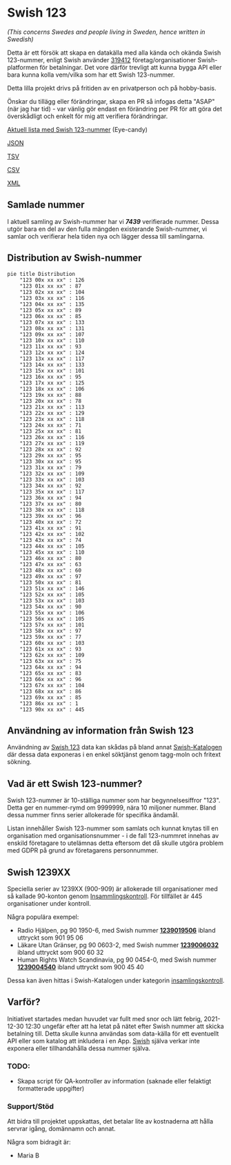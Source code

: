 # Swish 123

*(This concerns Swedes and people living in Sweden, hence written in Swedish)*

Detta är ett försök att skapa en datakälla med alla kända och okända Swish 123-nummer, enligt Swish använder [319412](https://www.swish.nu/about-swish#Swish_in_numbers) företag/organisationer Swish-platformen för betalningar. Det vore därför trevligt att kunna bygga API eller bara kunna kolla vem/vilka som har ett Swish 123-nummer.

Detta lilla projekt drivs på fritiden av en privatperson och på hobby-basis.

Önskar du tillägg eller förändringar, skapa en PR så infogas detta "ASAP" (när jag har tid) - var vänlig gör endast en förändring per PR för att göra det överskådligt och enkelt för mig att verifiera förändringar.



[Aktuell lista med Swish 123-nummer](https://github.com/cisene/swish-123/blob/master/swish-123.md) (Eye-candy)

[JSON](https://github.com/cisene/swish-123/blob/master/json/swish-123-datasource.json)

[TSV](https://github.com/cisene/swish-123/blob/master/text/swish-123-datasource.tsv)

[CSV](https://github.com/cisene/swish-123/blob/master/text/swish-123-datasource.csv)

[XML](https://github.com/cisene/swish-123/blob/master/xml-data/swish-123-datasource.xml)



## Samlade nummer

I aktuell samling av Swish-nummer har vi ***7439*** verifierade nummer. Dessa utgör bara en del av den fulla mängden existerande Swish-nummer, vi samlar och verifierar hela tiden nya och lägger dessa till samlingarna.

## Distribution av Swish-nummer

```mermaid
pie title Distribution
    "123 00x xx xx" : 126
    "123 01x xx xx" : 87
    "123 02x xx xx" : 104
    "123 03x xx xx" : 116
    "123 04x xx xx" : 135
    "123 05x xx xx" : 89
    "123 06x xx xx" : 85
    "123 07x xx xx" : 133
    "123 08x xx xx" : 131
    "123 09x xx xx" : 107
    "123 10x xx xx" : 110
    "123 11x xx xx" : 93
    "123 12x xx xx" : 124
    "123 13x xx xx" : 117
    "123 14x xx xx" : 133
    "123 15x xx xx" : 101
    "123 16x xx xx" : 95
    "123 17x xx xx" : 125
    "123 18x xx xx" : 106
    "123 19x xx xx" : 88
    "123 20x xx xx" : 78
    "123 21x xx xx" : 113
    "123 22x xx xx" : 129
    "123 23x xx xx" : 118
    "123 24x xx xx" : 71
    "123 25x xx xx" : 81
    "123 26x xx xx" : 116
    "123 27x xx xx" : 119
    "123 28x xx xx" : 92
    "123 29x xx xx" : 95
    "123 30x xx xx" : 95
    "123 31x xx xx" : 79
    "123 32x xx xx" : 109
    "123 33x xx xx" : 103
    "123 34x xx xx" : 92
    "123 35x xx xx" : 117
    "123 36x xx xx" : 94
    "123 37x xx xx" : 80
    "123 38x xx xx" : 118
    "123 39x xx xx" : 96
    "123 40x xx xx" : 72
    "123 41x xx xx" : 91
    "123 42x xx xx" : 102
    "123 43x xx xx" : 74
    "123 44x xx xx" : 105
    "123 45x xx xx" : 110
    "123 46x xx xx" : 80
    "123 47x xx xx" : 63
    "123 48x xx xx" : 60
    "123 49x xx xx" : 97
    "123 50x xx xx" : 81
    "123 51x xx xx" : 146
    "123 52x xx xx" : 105
    "123 53x xx xx" : 103
    "123 54x xx xx" : 90
    "123 55x xx xx" : 106
    "123 56x xx xx" : 105
    "123 57x xx xx" : 101
    "123 58x xx xx" : 97
    "123 59x xx xx" : 77
    "123 60x xx xx" : 103
    "123 61x xx xx" : 93
    "123 62x xx xx" : 109
    "123 63x xx xx" : 75
    "123 64x xx xx" : 94
    "123 65x xx xx" : 83
    "123 66x xx xx" : 96
    "123 67x xx xx" : 104
    "123 68x xx xx" : 86
    "123 69x xx xx" : 85
    "123 86x xx xx" : 1
    "123 90x xx xx" : 445
```

## Användning av information från Swish 123

Användning av [Swish 123](https://github.com/cisene/swish-123) data kan skådas på bland annat [Swish-Katalogen](https://b19.se/swish-katalogen/) där dessa data exponeras i en enkel söktjänst genom tagg-moln och fritext sökning.



## Vad är ett Swish 123-nummer?

Swish 123-nummer är 10-ställiga nummer som har begynnelsesiffror "123". Detta ger en nummer-rymd om 9999999, nära 10 miljoner nummer. Bland dessa nummer finns serier allokerade för specifika ändamål. 

Listan innehåller Swish 123-nummer som samlats och kunnat knytas till en organisation med organisationsnummer - i de fall 123-nummret innehas av enskild företagare to utelämnas detta eftersom det då skulle utgöra problem med GDPR på grund av företagarens personnummer.



## Swish 1239XX

Speciella serier av 1239XX (900-909) är allokerade till organisationer med så kallade 90-konton genom [Insammlingskontroll](https://www.insamlingskontroll.se/90-konto-organisationer/). För tillfället är 445 organisationer under kontroll.

Några populära exempel:

* Radio Hjälpen, pg 90 1950-6, med Swish nummer **[1239019506](https://b19.se/swish-katalogen/1239019506)** ibland uttryckt som 901 95 06
* Läkare Utan Gränser, pg 90 0603-2, med Swish nummer **[1239006032](https://b19.se/swish-katalogen/1239006032)** ibland uttryckt som 900 60 32
* Human Rights Watch Scandinavia, pg 90 0454-0, med Swish nummer **[1239004540](https://b19.se/swish-katalogen/1239004540)** ibland uttryckt som 900 45 40

Dessa kan även hittas i Swish-Katalogen under kategorin [insamlingskontroll](https://b19.se/swish-katalogen/k/insamlingskontroll).



## Varför?

Initiativet startades medan huvudet var fullt med snor och lätt febrig, 2021-12-30 12:30 ungefär efter att ha letat på nätet efter Swish nummer att skicka betalning till. Detta skulle kunna användas som data-källa för ett eventuellt API eller som katalog att inkludera i en App. [Swish](https://swish.nu/) själva verkar inte exponera eller tillhandahålla dessa nummer själva. 



### TODO:

* Skapa script för QA-kontroller av information (saknade eller felaktigt formatterade uppgifter)


### Support/Stöd

Att bidra till projektet uppskattas, det betalar lite av kostnaderna att hålla servrar igång, domännamn och annat.

Några som bidragit är:
* Maria B
